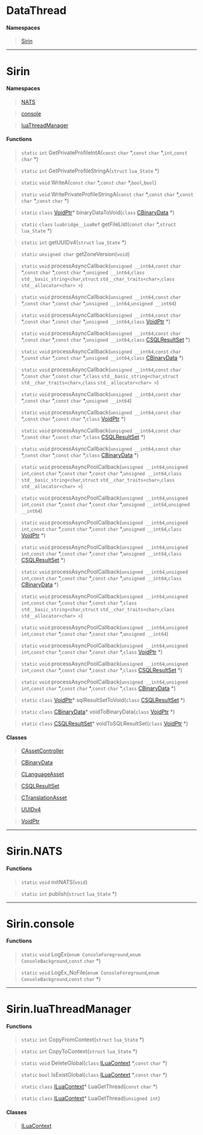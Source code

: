 # DataThread
 
#### Namespaces
 
> [Sirin](lua/threads/DataThread.md#Sirin)
 
---
# Sirin
 
#### Namespaces
 
> [NATS](lua/threads/DataThread.md#SirinNATS)
 
> [console](lua/threads/DataThread.md#Sirinconsole)
 
> [luaThreadManager](lua/threads/DataThread.md#SirinluaThreadManager)
 
#### Functions
 
> `static` `int` GetPrivateProfileIntA(`const` `char` *,`const` `char` *,`int`,`const` `char` *)
 
> `static` `int` GetPrivateProfileStringA(`struct` `lua_State` *)
 
> `static` `void` WriteA(`const` `char` *,`const` `char` *,`bool`,`bool`)
 
> `static` `void` WritePrivateProfileStringA(`const` `char` *,`const` `char` *,`const` `char` *,`const` `char` *)
 
> `static` `class` [VoidPtr](lua/classes/VoidPtr.md)* binaryDataToVoid(`class` [CBinaryData](lua/classes/CBinaryData.md) *)
 
> `static` `class` `luabridge__LuaRef` getFileList(`const` `char` *,`struct` `lua_State` *)
 
> `static` `int` getUUIDv4(`struct` `lua_State` *)
 
> `static` `unsigned char` getZoneVersion(`void`)
 
> `static` `void` processAsyncCallback(`unsigned __int64`,`const` `char` *,`const` `char` *,`const` `char` *,`unsigned __int64`,`class` `std__basic_string<char`,`struct` `std__char_traits<char>`,`class` `std__allocator<char> >`)
 
> `static` `void` processAsyncCallback(`unsigned __int64`,`const` `char` *,`const` `char` *,`const` `char` *,`unsigned __int64`,`unsigned __int64`)
 
> `static` `void` processAsyncCallback(`unsigned __int64`,`const` `char` *,`const` `char` *,`const` `char` *,`unsigned __int64`,`class` [VoidPtr](lua/classes/VoidPtr.md) *)
 
> `static` `void` processAsyncCallback(`unsigned __int64`,`const` `char` *,`const` `char` *,`const` `char` *,`unsigned __int64`,`class` [CSQLResultSet](lua/classes/CSQLResultSet.md) *)
 
> `static` `void` processAsyncCallback(`unsigned __int64`,`const` `char` *,`const` `char` *,`const` `char` *,`unsigned __int64`,`class` [CBinaryData](lua/classes/CBinaryData.md) *)
 
> `static` `void` processAsyncCallback(`unsigned __int64`,`const` `char` *,`const` `char` *,`const` `char` *,`class` `std__basic_string<char`,`struct` `std__char_traits<char>`,`class` `std__allocator<char> >`)
 
> `static` `void` processAsyncCallback(`unsigned __int64`,`const` `char` *,`const` `char` *,`const` `char` *,`unsigned __int64`)
 
> `static` `void` processAsyncCallback(`unsigned __int64`,`const` `char` *,`const` `char` *,`const` `char` *,`class` [VoidPtr](lua/classes/VoidPtr.md) *)
 
> `static` `void` processAsyncCallback(`unsigned __int64`,`const` `char` *,`const` `char` *,`const` `char` *,`class` [CSQLResultSet](lua/classes/CSQLResultSet.md) *)
 
> `static` `void` processAsyncCallback(`unsigned __int64`,`const` `char` *,`const` `char` *,`const` `char` *,`class` [CBinaryData](lua/classes/CBinaryData.md) *)
 
> `static` `void` processAsyncPoolCallback(`unsigned __int64`,`unsigned int`,`const` `char` *,`const` `char` *,`const` `char` *,`unsigned __int64`,`class` `std__basic_string<char`,`struct` `std__char_traits<char>`,`class` `std__allocator<char> >`)
 
> `static` `void` processAsyncPoolCallback(`unsigned __int64`,`unsigned int`,`const` `char` *,`const` `char` *,`const` `char` *,`unsigned __int64`,`unsigned __int64`)
 
> `static` `void` processAsyncPoolCallback(`unsigned __int64`,`unsigned int`,`const` `char` *,`const` `char` *,`const` `char` *,`unsigned __int64`,`class` [VoidPtr](lua/classes/VoidPtr.md) *)
 
> `static` `void` processAsyncPoolCallback(`unsigned __int64`,`unsigned int`,`const` `char` *,`const` `char` *,`const` `char` *,`unsigned __int64`,`class` [CSQLResultSet](lua/classes/CSQLResultSet.md) *)
 
> `static` `void` processAsyncPoolCallback(`unsigned __int64`,`unsigned int`,`const` `char` *,`const` `char` *,`const` `char` *,`unsigned __int64`,`class` [CBinaryData](lua/classes/CBinaryData.md) *)
 
> `static` `void` processAsyncPoolCallback(`unsigned __int64`,`unsigned int`,`const` `char` *,`const` `char` *,`const` `char` *,`class` `std__basic_string<char`,`struct` `std__char_traits<char>`,`class` `std__allocator<char> >`)
 
> `static` `void` processAsyncPoolCallback(`unsigned __int64`,`unsigned int`,`const` `char` *,`const` `char` *,`const` `char` *,`unsigned __int64`)
 
> `static` `void` processAsyncPoolCallback(`unsigned __int64`,`unsigned int`,`const` `char` *,`const` `char` *,`const` `char` *,`class` [VoidPtr](lua/classes/VoidPtr.md) *)
 
> `static` `void` processAsyncPoolCallback(`unsigned __int64`,`unsigned int`,`const` `char` *,`const` `char` *,`const` `char` *,`class` [CSQLResultSet](lua/classes/CSQLResultSet.md) *)
 
> `static` `void` processAsyncPoolCallback(`unsigned __int64`,`unsigned int`,`const` `char` *,`const` `char` *,`const` `char` *,`class` [CBinaryData](lua/classes/CBinaryData.md) *)
 
> `static` `class` [VoidPtr](lua/classes/VoidPtr.md)* sqlResultSetToVoid(`class` [CSQLResultSet](lua/classes/CSQLResultSet.md) *)
 
> `static` `class` [CBinaryData](lua/classes/CBinaryData.md)* voidToBinaryData(`class` [VoidPtr](lua/classes/VoidPtr.md) *)
 
> `static` `class` [CSQLResultSet](lua/classes/CSQLResultSet.md)* voidToSQLResultSet(`class` [VoidPtr](lua/classes/VoidPtr.md) *)
 
#### Classes
 
> [CAssetController](lua/classes/CAssetController.md)
 
> [CBinaryData](lua/classes/CBinaryData.md)
 
> [CLanguageAsset](lua/classes/CLanguageAsset.md)
 
> [CSQLResultSet](lua/classes/CSQLResultSet.md)
 
> [CTranslationAsset](lua/classes/CTranslationAsset.md)
 
> [UUIDv4](lua/classes/UUIDv4.md)
 
> [VoidPtr](lua/classes/VoidPtr.md)
 
---
# Sirin.NATS
 
#### Functions
 
> `static` `void` initNATS(`void`)
 
> `static` `int` publish(`struct` `lua_State` *)
 
---
# Sirin.console
 
#### Functions
 
> `static` `void` LogEx(`enum ConsoleForeground`,`enum ConsoleBackground`,`const` `char` *)
 
> `static` `void` LogEx_NoFile(`enum ConsoleForeground`,`enum ConsoleBackground`,`const` `char` *)
 
---
# Sirin.luaThreadManager
 
#### Functions
 
> `static` `int` CopyFromContext(`struct` `lua_State` *)
 
> `static` `int` CopyToContext(`struct` `lua_State` *)
 
> `static` `void` DeleteGlobal(`class` [ILuaContext](lua/classes/ILuaContext.md) *,`const` `char` *)
 
> `static` `bool` IsExistGlobal(`class` [ILuaContext](lua/classes/ILuaContext.md) *,`const` `char` *)
 
> `static` `class` [ILuaContext](lua/classes/ILuaContext.md)* LuaGetThread(`const` `char` *)
 
> `static` `class` [ILuaContext](lua/classes/ILuaContext.md)* LuaGetThread(`unsigned int`)
 
#### Classes
 
> [ILuaContext](lua/classes/ILuaContext.md)
 
